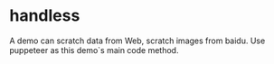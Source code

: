 # handless
A demo can scratch data from Web, scratch images from baidu. Use puppeteer as this demo`s main code method.
